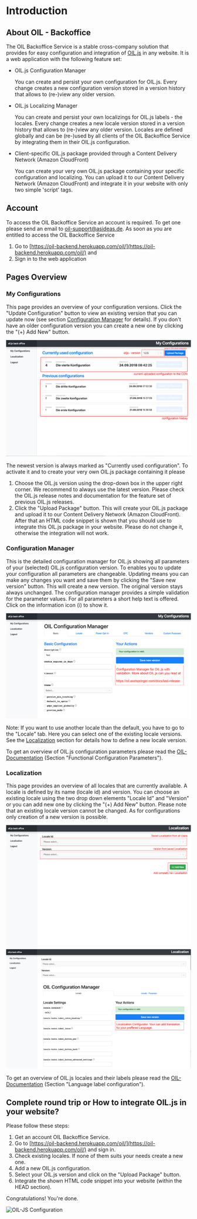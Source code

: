 # Introduction
## About OIL - Backoffice
The OIL Backoffice Service is a stable cross-company solution that provides for easy configuration and integration of [OIL.js](https://github.com/as-ideas/oil) in any website.
It is a web application with the following feature set:

* OIL.js Configuration Manager

  You can create and persist your own configuration for OIL.js. Every change creates a new configuration version stored in a version history that allows to (re-)view any older version.
  
* OIL.js Localizing Manager

  You can create and persist your own localizings for OIL.js labels - the locales. Every change creates a new locale version stored in a version history that allows to (re-)view
  any older version. Locales are defined globally and can be (re-)used by all clients of the OIL Backoffice Service by integrating them in their OIL.js configuration.
  
* Client-specific OIL.js package provided through a Content Delivery Network (Amazon CloudFront)

  You can create your very own OIL.js package containing your specific configuration and localizing. You can upload it to our Content Delivery Network (Amazon CloudFront) and 
  integrate it in your website with only two simple 'script' tags.

## Account
To access the OIL Backoffice Service an account is required. To get one please send an email to [oil-support@asideas.de](mailto:oil-support@asideas.de). As soon as you are entitled
to access the OIL Backoffice Service

1. Go to [https://oil-backend.herokuapp.com/oil/](https://oil-backend.herokuapp.com/oil/) and
2. Sign in to the web application

## Pages Overview
### My Configurations

This page provides an overview of your configuration versions. Click the "Update Configuration" button to view an existing version that you can update now (see section 
[Configuration Manager](#configuration-manager) for details). If you don't have an older configuration version you can create a new one by clicking the "(+) Add New" button.

![OIL-JS Configuration](documentation/my-configuration.jpg?raw=true)

The newest version is always marked as "Currently used configuration". To activate it and to create your very own OIL.js package containing it please

1. Choose the OIL.js version using the drop-down box in the upper right corner. We recommend to always use the latest version. Please check the OIL.js release notes and
documentation for the feature set of previous OIL.js releases.
2. Click the "Upload Package" button. This will create your OIL.js package and upload it to our Content Delivery Network (Amazon CloudFront). After that an HTML code snippet is
shown that you should use to integrate this OIL.js package in your website. Please do not change it, otherwise the integration will not work.

### Configuration Manager
This is the detailed configuration manager for OIL.js showing all parameters of your (selected) OIL.js configuration version. To enables you to update your configuration all
parameters are changeable. Updating means you can make any changes you want and save them by clicking the "Save new version" button. This will create a new version. The original
version stays always unchanged. The configuration manager provides a simple validation for the parameter values. For all parameters a short help text is offered. Click on the
information icon (i) to show it.

![OIL-JS Configuration](documentation/oil-confuguration-manager.jpg?raw=true)

Note: If you want to use another locale than the default, you have to go to the "Locale" tab. Here you can select one of the existing locale versions. See the [Localization](#localization) section
for details how to define a new locale version.

To get an overview of OIL.js configuration parameters please read the [OIL-Documentation](https://oil.axelspringer.com/docs/last-release) (Section "Functional Configuration Parameters").

### Localization

This page provides an overview of all locales that are currently available. A locale is defined by its name (locale id) and version. You can choose an existing locale using the
two drop down elements "Locale Id" and "Version" or you can add new one by clicking the "(+) Add New" button. Please note that an existing locale version cannot be changed. As
for configurations only creation of a new version is possible.

![OIL-JS Configuration](documentation/new-locale.jpg?raw=true)
![OIL-JS Configuration](documentation/locale-configuration.jpg?raw=true)

To get an overview of OIL.js locales and their labels please read the [OIL-Documentation](https://oil.axelspringer.com/docs/last-release) (Section "Language label configuration").

## Complete round trip or How to integrate OIL.js in your website?

Please follow these steps:

1. Get an account OIL Backoffice Service.
2. Go to [https://oil-backend.herokuapp.com/oil/](https://oil-backend.herokuapp.com/oil/) and sign in.
3. Check existing locales. If none of them suits your needs create a new one.
4. Add a new OIL.js configuration.
5. Select your OIL.js version and click on the "Upload Package" button.
6. Integrate the shown HTML code snippet into your website (within the HEAD section).

Congratulations! You're done.

![OIL-JS Configuration](documentation/oil-backoffice.gif?raw=true)
 
